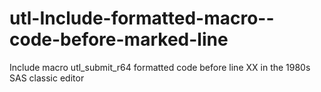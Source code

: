 # utl-Include-formatted-macro--code-before-marked-line
Include macro utl_submit_r64 formatted code before line XX in the 1980s SAS classic editor
